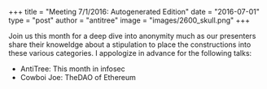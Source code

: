 +++
title = "Meeting 7/1/2016: Autogenerated Edition"
date = "2016-07-01"
type = "post"
author = "antitree"
image = "images/2600_skull.png"
+++


Join us this month for a deep dive into anonymity much as our presenters
share their knoweldge about a stipulation to place the constructions
into these various categories. I appologize in advance for the following
talks:

* AntiTree: This month in infosec
* Cowboi Joe: TheDAO of Ethereum

